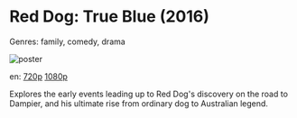 # Red Dog: True Blue (2016)

Genres: family, comedy, drama

![poster](http://image.tmdb.org/t/p/w500/wltzaGp2sxQj8FhfY7v3wGlR7Yl.jpg)

en:
  [720p](magnet:?xt=urn:btih:9139F1CF87F8728163418FAF2AF9B19C460C6910&tr=udp://glotorrents.pw:6969/announce&tr=udp://tracker.opentrackr.org:1337/announce&tr=udp://torrent.gresille.org:80/announce&tr=udp://tracker.openbittorrent.com:80&tr=udp://tracker.coppersurfer.tk:6969&tr=udp://tracker.leechers-paradise.org:6969&tr=udp://p4p.arenabg.ch:1337&tr=udp://tracker.internetwarriors.net:1337)
  [1080p](magnet:?xt=urn:btih:0A6ADACC967074AE8466D57FEE02465ACF18B4F3&tr=udp://glotorrents.pw:6969/announce&tr=udp://tracker.opentrackr.org:1337/announce&tr=udp://torrent.gresille.org:80/announce&tr=udp://tracker.openbittorrent.com:80&tr=udp://tracker.coppersurfer.tk:6969&tr=udp://tracker.leechers-paradise.org:6969&tr=udp://p4p.arenabg.ch:1337&tr=udp://tracker.internetwarriors.net:1337)
  


Explores the early events leading up to Red Dog's discovery on the road to Dampier, and his ultimate rise from ordinary dog to Australian legend.